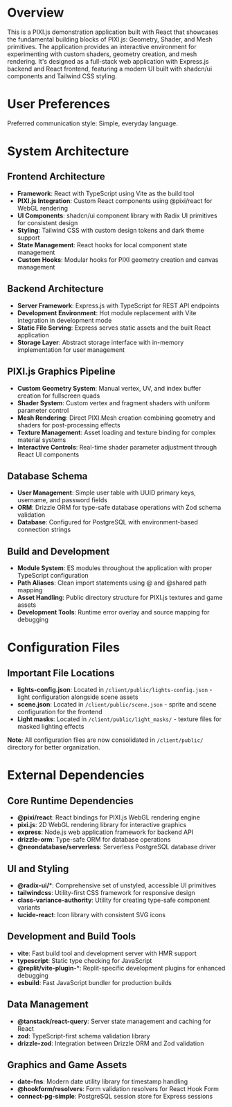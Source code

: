 # Overview

This is a PIXI.js demonstration application built with React that showcases the fundamental building blocks of PIXI.js: Geometry, Shader, and Mesh primitives. The application provides an interactive environment for experimenting with custom shaders, geometry creation, and mesh rendering. It's designed as a full-stack web application with Express.js backend and React frontend, featuring a modern UI built with shadcn/ui components and Tailwind CSS styling.

# User Preferences

Preferred communication style: Simple, everyday language.

# System Architecture

## Frontend Architecture
- **Framework**: React with TypeScript using Vite as the build tool
- **PIXI.js Integration**: Custom React components using @pixi/react for WebGL rendering
- **UI Components**: shadcn/ui component library with Radix UI primitives for consistent design
- **Styling**: Tailwind CSS with custom design tokens and dark theme support
- **State Management**: React hooks for local component state management
- **Custom Hooks**: Modular hooks for PIXI geometry creation and canvas management

## Backend Architecture
- **Server Framework**: Express.js with TypeScript for REST API endpoints
- **Development Environment**: Hot module replacement with Vite integration in development mode
- **Static File Serving**: Express serves static assets and the built React application
- **Storage Layer**: Abstract storage interface with in-memory implementation for user management

## PIXI.js Graphics Pipeline
- **Custom Geometry System**: Manual vertex, UV, and index buffer creation for fullscreen quads
- **Shader System**: Custom vertex and fragment shaders with uniform parameter control
- **Mesh Rendering**: Direct PIXI.Mesh creation combining geometry and shaders for post-processing effects
- **Texture Management**: Asset loading and texture binding for complex material systems
- **Interactive Controls**: Real-time shader parameter adjustment through React UI components

## Database Schema
- **User Management**: Simple user table with UUID primary keys, username, and password fields
- **ORM**: Drizzle ORM for type-safe database operations with Zod schema validation
- **Database**: Configured for PostgreSQL with environment-based connection strings

## Build and Development
- **Module System**: ES modules throughout the application with proper TypeScript configuration
- **Path Aliases**: Clean import statements using @ and @shared path mapping
- **Asset Handling**: Public directory structure for PIXI.js textures and game assets
- **Development Tools**: Runtime error overlay and source mapping for debugging

# Configuration Files

## Important File Locations
- **lights-config.json**: Located in `/client/public/lights-config.json` - light configuration alongside scene assets
- **scene.json**: Located in `/client/public/scene.json` - sprite and scene configuration for the frontend
- **Light masks**: Located in `/client/public/light_masks/` - texture files for masked lighting effects

**Note**: All configuration files are now consolidated in `/client/public/` directory for better organization.

# External Dependencies

## Core Runtime Dependencies
- **@pixi/react**: React bindings for PIXI.js WebGL rendering engine
- **pixi.js**: 2D WebGL rendering library for interactive graphics
- **express**: Node.js web application framework for backend API
- **drizzle-orm**: Type-safe ORM for database operations
- **@neondatabase/serverless**: Serverless PostgreSQL database driver

## UI and Styling
- **@radix-ui/***: Comprehensive set of unstyled, accessible UI primitives
- **tailwindcss**: Utility-first CSS framework for responsive design
- **class-variance-authority**: Utility for creating type-safe component variants
- **lucide-react**: Icon library with consistent SVG icons

## Development and Build Tools
- **vite**: Fast build tool and development server with HMR support
- **typescript**: Static type checking for JavaScript
- **@replit/vite-plugin-***: Replit-specific development plugins for enhanced debugging
- **esbuild**: Fast JavaScript bundler for production builds

## Data Management
- **@tanstack/react-query**: Server state management and caching for React
- **zod**: TypeScript-first schema validation library
- **drizzle-zod**: Integration between Drizzle ORM and Zod validation

## Graphics and Game Assets
- **date-fns**: Modern date utility library for timestamp handling
- **@hookform/resolvers**: Form validation resolvers for React Hook Form
- **connect-pg-simple**: PostgreSQL session store for Express sessions